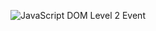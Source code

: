 ![JavaScript DOM Level 2 Event](https://www.javascripttutorial.net/wp-content/uploads/2020/02/JavaScript-DOM-Level-2-Event.png)